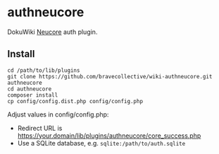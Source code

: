 # authneucore

DokuWiki [Neucore](https://github.com/bravecollective/neucore) auth plugin.

## Install

```
cd /path/to/lib/plugins
git clone https://github.com/bravecollective/wiki-authneucore.git authneucore
cd authneucore
composer install
cp config/config.dist.php config/config.php
```

Adjust values in config/config.php:
- Redirect URL is https://your.domain/lib/plugins/authneucore/core_success.php
- Use a SQLite database, e.g. `sqlite:/path/to/auth.sqlite`
